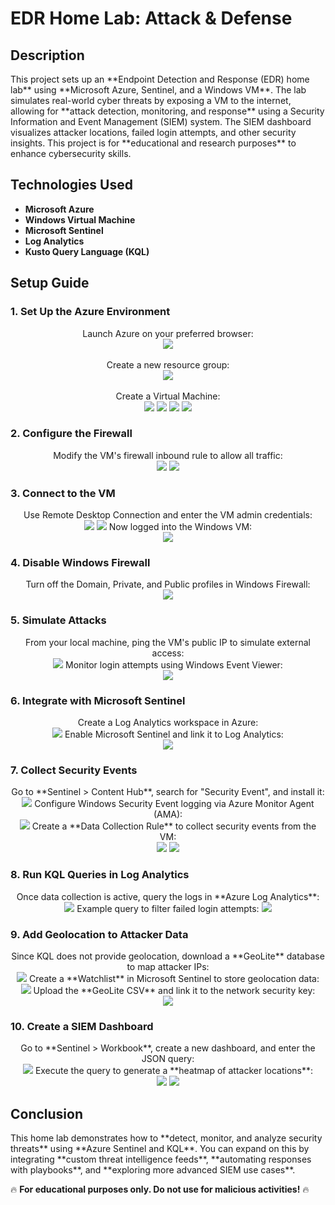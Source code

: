 <h1>EDR Home Lab: Attack & Defense</h1>

<h2>Description</h2>
This project sets up an **Endpoint Detection and Response (EDR) home lab** using **Microsoft Azure, Sentinel, and a Windows VM**. The lab simulates real-world cyber threats by exposing a VM to the internet, allowing for **attack detection, monitoring, and response** using a Security Information and Event Management (SIEM) system. The SIEM dashboard visualizes attacker locations, failed login attempts, and other security insights. This project is for **educational and research purposes** to enhance cybersecurity skills.

<h2>Technologies Used</h2>
<ul>
  <li><b>Microsoft Azure</b></li>
  <li><b>Windows Virtual Machine</b></li>
  <li><b>Microsoft Sentinel</b></li>
  <li><b>Log Analytics</b></li>
  <li><b>Kusto Query Language (KQL)</b></li>
</ul>

<h2>Setup Guide</h2>

<h3>1. Set Up the Azure Environment</h3>

<p align="center">
Launch Azure on your preferred browser: <br/>
<img src="https://i.imgur.com/pnZoj39.png"/>
<br /><br />
Create a new resource group:  <br/>
<img src="https://i.imgur.com/kmeTBLJ.png"/>
<br /><br />
Create a Virtual Machine: <br/>
<img src="https://i.imgur.com/iNFVqNA.png"/>
<img src="https://i.imgur.com/QvdgWia.png"/>
<img src="https://i.imgur.com/Uq4hi4f.png"/>
<img src="https://i.imgur.com/X4aE60A.png"/>
</p>

<h3>2. Configure the Firewall</h3>
<p align="center">
Modify the VM's firewall inbound rule to allow all traffic: <br/>
<img src="https://i.imgur.com/VOMH05e.png"/>
<img src="https://i.imgur.com/ehyUepy.png"/>
</p>

<h3>3. Connect to the VM</h3>
<p align="center">
Use Remote Desktop Connection and enter the VM admin credentials: <br/>
<img src="https://i.imgur.com/Gxa0Rig.png"/>
<img src="https://i.imgur.com/mmpQU9f.png"/>
Now logged into the Windows VM: <br/>
<img src="https://i.imgur.com/AsOFOVz.png"/>
</p>

<h3>4. Disable Windows Firewall</h3>
<p align="center">
Turn off the Domain, Private, and Public profiles in Windows Firewall: <br/>
<img src="https://i.imgur.com/poOecP5.png"/>
</p>

<h3>5. Simulate Attacks</h3>
<p align="center">
From your local machine, ping the VM's public IP to simulate external access: <br/>
<img src="https://i.imgur.com/z1fNrzP.jpeg"/>
Monitor login attempts using Windows Event Viewer: <br/>
<img src="https://i.imgur.com/uqrJ2mR.png"/>
</p>

<h3>6. Integrate with Microsoft Sentinel</h3>
<p align="center">
Create a Log Analytics workspace in Azure: <br/>
<img src="https://i.imgur.com/0Odywt3.png"/>
Enable Microsoft Sentinel and link it to Log Analytics: <br/>
<img src="https://i.imgur.com/kuC0gSi.png"/>
</p>

<h3>7. Collect Security Events</h3>
<p align="center">
Go to **Sentinel > Content Hub**, search for "Security Event", and install it: <br/>
<img src="https://i.imgur.com/yVR2Epo.png"/>
Configure Windows Security Event logging via Azure Monitor Agent (AMA): <br/>
<img src="https://i.imgur.com/FqDygVS.png"/>
Create a **Data Collection Rule** to collect security events from the VM: <br/>
<img src="https://i.imgur.com/k3ac7Cu.png"/>
<img src="https://i.imgur.com/dU3n34X.png"/>
</p>

<h3>8. Run KQL Queries in Log Analytics</h3>
<p align="center">
Once data collection is active, query the logs in **Azure Log Analytics**: <br/>
<img src="https://i.imgur.com/K3hgqye.png"/>
Example query to filter failed login attempts:
<img src="https://i.imgur.com/3rvujMl.png"/>
</p>

<h3>9. Add Geolocation to Attacker Data</h3>
<p align="center">
Since KQL does not provide geolocation, download a **GeoLite** database to map attacker IPs: <br/>
<img src="https://i.imgur.com/ak8yrNP.png"/>
Create a **Watchlist** in Microsoft Sentinel to store geolocation data: <br/>
<img src="https://i.imgur.com/63dAAVQ.png"/>
Upload the **GeoLite CSV** and link it to the network security key: <br/>
<img src="https://i.imgur.com/pSeNvOf.png"/>
</p>

<h3>10. Create a SIEM Dashboard</h3>
<p align="center">
Go to **Sentinel > Workbook**, create a new dashboard, and enter the JSON query: <br/>
<img src="https://i.imgur.com/ihqkExM.png"/>
Execute the query to generate a **heatmap of attacker locations**: <br/>
<img src="https://i.imgur.com/vNQLpct.png"/>
<img src="https://i.imgur.com/NGKE90C.png"/>
</p>

<h2>Conclusion</h2>
This home lab demonstrates how to **detect, monitor, and analyze security threats** using **Azure Sentinel and KQL**. You can expand on this by integrating **custom threat intelligence feeds**, **automating responses with playbooks**, and **exploring more advanced SIEM use cases**.  

🔥 **For educational purposes only. Do not use for malicious activities!** 🔥  



